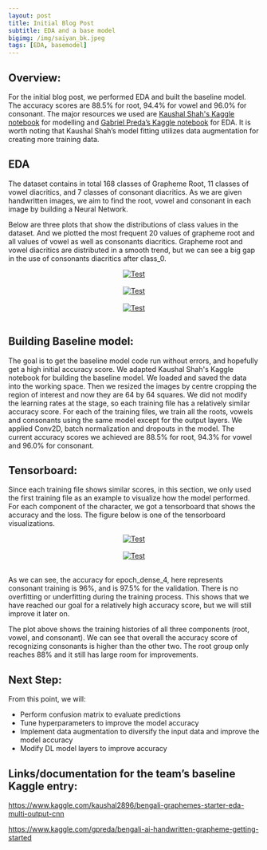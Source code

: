 ```yaml
---
layout: post
title: Initial Blog Post
subtitle: EDA and a base model
bigimg: /img/saiyan_bk.jpeg
tags: [EDA, basemodel]
---
```


## Overview: 

For the initial blog post, we performed EDA and built the baseline model. The accuracy scores are 88.5% for root, 94.4% for vowel and 96.0% for consonant. The major resources we used are [Kaushal Shah's Kaggle notebook](https://www.kaggle.com/kaushal2896/bengali-graphemes-starter-eda-multi-output-cnn) for modelling and [Gabriel Preda’s Kaggle notebook](https://www.kaggle.com/gpreda/bengali-ai-handwritten-grapheme-getting-started) for EDA. It is worth noting that Kaushal Shah’s model fitting utilizes data augmentation for creating more training data.


## EDA

The dataset contains in total 168 classes of Grapheme Root, 11 classes of vowel diacritics, and 7 classes of consonant diacritics. As we are given handwritten images, we aim to find the root, vowel and consonant in each image by building a Neural Network. 

Below are three plots that show the distributions of class values in the dataset. And we plotted the most frequent 20 values of grapheme root and all values of vowel as well as consonants diacritics. Grapheme root and vowel diacritics are distributed in a smooth trend, but we can see a big gap in the use of consonants diacritics after class_0. 

<div style="text-align:center;">
  <a href="https://tongxinw.github.io/bengali.ai/img/grapheme_root.png">
    <img src="https://tongxinw.github.io/bengali.ai/img/grapheme_root.png" alt="Test">
  </a>
</div>
<br/>

<div style="text-align:center;">
  <a href="https://tongxinw.github.io/bengali.ai/img/vowel.png">
    <img src="https://tongxinw.github.io/bengali.ai/img/vowel.png" alt="Test">
  </a>
</div>
<br/>

<div style="text-align:center;">
  <a href="https://tongxinw.github.io/bengali.ai/img/consonant.png">
    <img src="https://tongxinw.github.io/bengali.ai/img/consonant.png" alt="Test">
  </a>
</div>
<br/>

## Building Baseline model:

The goal is to get the baseline model code run without errors, and hopefully get a high initial accuracy score. We adapted Kaushal Shah's Kaggle notebook for building the baseline model. We loaded and saved the data into the working space. Then we resized the images by centre cropping the region of interest and now they are 64 by 64 squares.
We did not modify the learning rates at the stage, so each training file has a relatively similar accuracy score. For each of the training files, we train all the roots, vowels and consonants using the same model except for the output layers. We applied Conv2D, batch normalization and dropouts in the model. The current accuracy scores we achieved are 88.5% for root, 94.3% for vowel and 96.0% for consonant. 


## Tensorboard:

Since each training file shows similar scores, in this section, we only used the first training file as an example to visualize how the model performed. For each component of the character, we got a tensorboard that shows the accuracy and the loss. The figure below is one of the tensorboard visualizations. 

<div style="text-align:center;">
  <a href="https://tongxinw.github.io/bengali.ai/img/e4accuracy.png">
    <img src="https://tongxinw.github.io/bengali.ai/img/e4accuracy.png" alt="Test">
  </a>
</div>
<br/>

<div style="text-align:center;">
  <a href="https://tongxinw.github.io/bengali.ai/img/e4loss.png">
    <img src="https://tongxinw.github.io/bengali.ai/img/e4loss.png" alt="Test">
  </a>
</div>
<br/>

As we can see, the accuracy for epoch_dense_4, here represents consonant training is 96%, and is 97.5% for the validation. There is no overfitting or underfitting during the training process. This shows that we have reached our goal for a relatively high accuracy score, but we will still improve it later on. 

The plot above shows the training histories of all three components (root, vowel, and consonant). We can see that overall the accuracy score of recognizing consonants is higher than the other two. The root group only reaches 88% and it still has large room for improvements.  


## Next Step:

From this point, we will:
- Perform confusion matrix to evaluate predictions
- Tune hyperparameters to improve the model accuracy
- Implement data augmentation to diversify the input data and improve the model accuracy
- Modify DL model layers to improve accuracy

## Links/documentation for the team’s baseline Kaggle entry:

https://www.kaggle.com/kaushal2896/bengali-graphemes-starter-eda-multi-output-cnn

https://www.kaggle.com/gpreda/bengali-ai-handwritten-grapheme-getting-started



